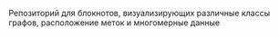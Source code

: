 Репозиторий для блокнотов, визуализирующих различные классы графов, расположение меток и многомерные данные
